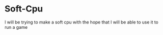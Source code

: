 # Soft-Cpu
I will be trying to make a soft cpu with the hope that I will be able to use it to run a game
